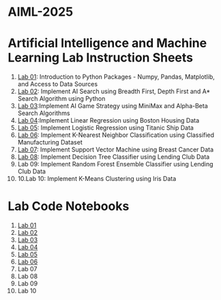 # AIML-2025
# Artificial Intelligence and Machine Learning Lab Instruction Sheets
1. [Lab 01](https://github.com/MalyalaAnand/AIML-2025/blob/main/AIML_A1.pdf): Introduction to Python Packages - Numpy, Pandas, Matplotlib, and Access to Data Sources
2. [Lab 02](https://github.com/MalyalaAnand/AIML-2025/blob/main/AIML_A2.pdf): Implement AI Search using Breadth First, Depth First and A* Search Algorithm using Python
3. [Lab 03](https://github.com/MalyalaAnand/AIML-2025/blob/main/AIML_A3.pdf):Implement AI Game Strategy using MiniMax and Alpha-Beta Search Algorithms
4. [Lab 04](https://github.com/MalyalaAnand/AIML-2025/blob/main/AIML_A4.pdf):Implement Linear Regression using Boston Housing Data
5. [Lab 05](https://github.com/MalyalaAnand/AIML-2025/blob/main/AIML_A5.pdf): Implement Logistic Regression using Titanic Ship Data
6. [Lab 06](https://github.com/MalyalaAnand/AIML-2025/blob/main/AIML_A6.pdf): Implement K-Nearest Neighbor Classification using Classified Manufacturing Dataset
7. [Lab 07](https://github.com/MalyalaAnand/AIML-2025/blob/main/AIML_A7.pdf): Implement Support Vector Machine using Breast Cancer Data
8. [Lab 08](https://github.com/MalyalaAnand/AIML-2025/blob/main/AIML_A8.pdf): Implement Decision Tree Classifier using Lending Club Data
9. Lab 09: Implement Random Forest Ensemble Classifier using Lending Club Data
10. 10.Lab 10: Implement K-Means Clustering using Iris Data
# Lab Code Notebooks    
1. [Lab 01](https://github.com/MalyalaAnand/AIML-2025/blob/main/Lab_01_AIML.ipynb)
2. [Lab 02](https://github.com/MalyalaAnand/AIML-2025/blob/main/Lab_02_AIML.ipynb)
3. [Lab 03](https://github.com/MalyalaAnand/AIML-2025/blob/main/Lab_03_AIML.ipynb)
4. [Lab 04](https://github.com/MalyalaAnand/AIML-2025/blob/main/Lab_04_AIML.ipynb)
5. [Lab 05](https://github.com/MalyalaAnand/AIML-2025/blob/main/Lab_05_AIML.ipynb)
6. [Lab 06](https://github.com/MalyalaAnand/AIML-2025/blob/main/Lab_06_AIML.ipynb)
7. Lab 07
8. Lab 08
9. Lab 09
10. Lab 10
